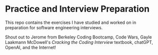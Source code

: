 # Practice and Interview Preparation

This repo contains the exercises I have studied and worked on in preparation for software engineering interviews. 

Shout out to Jerome from Berkeley Coding Bootcamp, Code Wars, Gayle Laakmann McDowell's *Cracking the Coding Interview* textbook, chatGPT, OpenAI, and the Internet! 